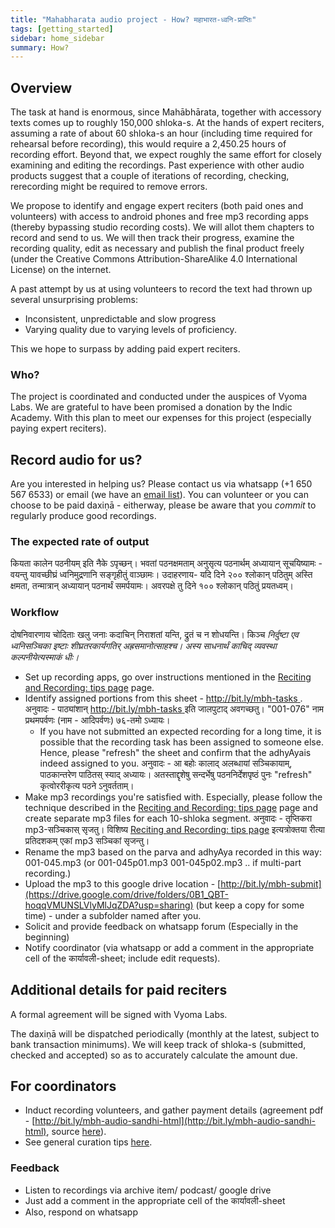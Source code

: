 ```yaml
---
title: "Mahabharata audio project - How? महाभारत-ध्वनि-प्राप्तिः"
tags: [getting_started]
sidebar: home_sidebar
summary: How?
---
```


## Overview
The task at hand is enormous, since Mahābhārata, together with accessory texts comes up to roughly 150,000 shloka-s. At the hands of expert reciters, assuming a rate of about 60 shloka-s an hour (including time required for rehearsal before recording), this would require a 2,450.25 hours of recording effort. Beyond that, we expect roughly the same effort for closely examining and editing the recordings. Past experience with other audio products suggest that a couple of iterations of recording, checking, rerecording might be required to remove errors.

We propose to identify and engage expert reciters (both paid ones and volunteers) with access to android phones and free mp3 recording apps (thereby bypassing studio recording costs). We will allot them chapters to record and send to us. We will then track their progress, examine the recording quality, edit as necessary and publish the final product freely (under the Creative Commons Attribution-ShareAlike 4.0 International License) on the internet.

A past attempt by us at using volunteers to record the text had thrown up several unsurprising problems:

-   Inconsistent, unpredictable and slow progress
-   Varying quality due to varying levels of proficiency.

This we hope to surpass by adding paid expert reciters.

### Who?
The project is coordinated and conducted under the auspices of Vyoma Labs. We are grateful to have been promised a donation by the Indic Academy. With this plan to meet our expenses for this project (especially paying expert reciters).

## Record audio for us?
Are you interested in helping us? Please contact us via whatsapp (+1 650 567 6533) or email (we have an [email list](https://groups.google.com/forum/#!forum/mahabharata-mulam)). You can volunteer or you can choose to be paid daxiṇā - eitherway, please be aware that you *commit* to regularly produce good recordings.

### The expected rate of output
कियता कालेन पठनीयम् इति नैके ऽपृच्छन्। भवतां पठनक्षमताम् अनुसृत्य पठनार्थम् अध्यायान् सूचयिष्यामः - वयन्तु यावच्छीघ्रं ध्वनिमुद्रणानि सङ्गृहीतुं वाञ्छामः। उदाहरणाय- यदि दिने २०० श्लोकान् पठितुम् अस्ति क्षमता, तन्मात्रान् अध्यायान् पठनार्थं समर्पयामः। अवरपक्षे तु दिने १०० श्लोकान् पठितुं प्रयतध्वम्।


### Workflow
दोषनिवारणाय चोदिताः‌ खलु जनाः कदाचिन् निराशतां यन्ति, द्रुतं च न शोधयन्ति। किञ्च *निर्दुष्टा एव ध्वनिसञ्चिका इष्टाः शीघ्रतरकार्यगतिर् अह्रसमानोत्साहश्च। अस्य साधनार्थं काचिद् व्यवस्था कल्पनीयेत्यस्माकं धीः।*

- Set up recording apps, go over instructions mentioned in the [Reciting and Recording: tips page](../../tips/) page.
- Identify assigned portions from this sheet - [http://bit.ly/mbh-tasks ](https://docs.google.com/spreadsheets/d/1sNH1AWhhoa5VATqMdLbF652s7srTG0Raa6K-sCwDR-8/edit#gid=0). अनुवादः - पाठ्यांशान् [http://bit.ly/mbh-tasks ](https://docs.google.com/spreadsheets/d/1sNH1AWhhoa5VATqMdLbF652s7srTG0Raa6K-sCwDR-8/edit#gid=0) इति जालपुटाद् अवगच्छतु। "001-076" नाम प्रथमपर्वणः (नाम - आदिपर्वणः) ७६-तमो ऽध्यायः।
  - If you have not submitted an expected recording for a long time, it is possible that the recording task has been assigned to someone else. Hence, please "refresh" the sheet and confirm that the adhyAyais indeed assigned to you. अनुवादः - आ बहोः‌ कालाद् अलब्धायां सञ्चिकायाम्, पाठकान्तरेण पाठितस् स्याद् अध्यायः। अतस्ताद्दृशेषु सन्दर्भेषु पठननिर्देशपृष्ठं पुनः‌ "refresh" कृत्वोररीकृत्य पठने ऽनुवर्तताम्।
- Make mp3 recordings you're satisfied with. Especially, please follow the technique described in the [Reciting and Recording: tips page](../../tips/) page and create separate mp3 files for each 10-shloka segment. अनुवादः - तृप्तिकरा mp3-सञ्चिकास् सृजतु। विशिष्य [Reciting and Recording: tips page](../../tips/) इत्यत्रोक्तया रीत्या प्रतिदशकम् एकां mp3 सञ्चिकां सृजन्तु। 
- Rename the mp3 based on the parva and adhyAya recorded in this way: 001-045.mp3 (or 001-045p01.mp3 001-045p02.mp3 .. if multi-part recording.)
- Upload the mp3 to this google drive location - [http://bit.ly/mbh-submit](https://drive.google.com/drive/folders/0B1_QBT-hoqqVMUNSLVlyMlJqZDA?usp=sharing) (but keep a copy for some time) - under a subfolder named after you.
- Solicit and provide feedback on whatsapp forum (Especially in the beginning)
- Notify coordinator (via whatsapp or add a comment in the appropriate cell of the कार्यावली-sheet; include edit requests).

## Additional details for paid reciters
A formal agreement will be signed with Vyoma Labs.

The daxiṇā will be dispatched periodically (monthly at the latest, subject to bank transaction minimums). We will keep track of shloka-s (submitted, checked and accepted) so as to accurately calculate the amount due.

## For coordinators
- Induct recording volunteers, and gather payment details (agreement pdf - [http://bit.ly/mbh-audio-sandhi-html](http://bit.ly/mbh-audio-sandhi-html), source [here](https://drive.google.com/drive/folders/1kqnLzqgQqWx4KUE5ZoS-H6yGv2TT7xf2)).
- See general curation tips [here](../../tips/).

### Feedback
- Listen to recordings via archive item/ podcast/ google drive 
- Just add a comment in the appropriate cell of the कार्यावली-sheet
- Also, respond on whatsapp


